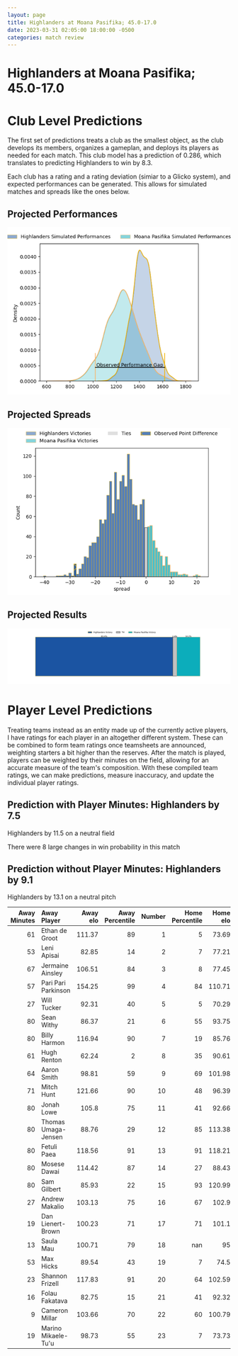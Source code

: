 ```yaml
---  
layout: page  
title: Highlanders at Moana Pasifika; 45.0-17.0  
date: 2023-03-31 02:05:00 18:00:00 -0500  
categories: match review  
---
```

# Highlanders at Moana Pasifika; 45.0-17.0

# Club Level Predictions


The first set of predictions treats a club as the smallest object, as the club develops its members, organizes a gameplan, and deploys its players as needed for each match. This club model has a prediction of 0.286, which translates to predicting Highlanders to win by 8.3.

Each club has a rating and a rating deviation (simiar to a Glicko system), and expected performances can be generated. This allows for simulated matches and spreads like the ones below.
## Projected Performances


![Projected Performances](plots/performances_2023-03-31-MoanaPasifika-Highlanders.png)
## Projected Spreads


![Projected Spreads](plots/spreads_2023-03-31-MoanaPasifika-Highlanders.png)
## Projected Results


![Projected Results](plots/resultbar_2023-03-31-MoanaPasifika-Highlanders.png)
# Player Level Predictions


Treating teams instead as an entity made up of the currently active players, I have ratings for each player in an altogether different system. These can be combined to form team ratings once teamsheets are announced, weighting starters a bit higher than the reserves. After the match is played, players can be weighted by their minutes on the field, allowing for an accurate measure of the team's composition. With these compiled team ratings, we can make predictions, measure inaccuracy, and update the individual player ratings.
## Prediction with Player Minutes: Highlanders by 7.5


Highlanders by 11.5 on a neutral field

There were 8 large changes in win probability in this match
## Prediction without Player Minutes: Highlanders by 9.1


Highlanders by 13.1 on a neutral pitch



|   Away Minutes | Away Player         |   Away elo |   Away Percentile |   Number |   Home Percentile |   Home elo | Home Player          |   Home Minutes |
|---------------:|:--------------------|-----------:|------------------:|---------:|------------------:|-----------:|:---------------------|---------------:|
|             61 | Ethan de Groot      |     111.37 |                89 |        1 |                 5 |      73.69 | Ezekiel Lindenmuth   |             50 |
|             53 | Leni Apisai         |      82.85 |                14 |        2 |                 7 |      77.21 | Samiuela Moli        |             44 |
|             67 | Jermaine Ainsley    |     106.51 |                84 |        3 |                 8 |      77.45 | Suetena Asomua       |             50 |
|             57 | Pari Pari Parkinson |     154.25 |                99 |        4 |                84 |     110.71 | Michael Curry        |             67 |
|             27 | Will Tucker         |      92.31 |                40 |        5 |                 5 |      70.29 | Samuel Slade         |             80 |
|             80 | Sean Withy          |      86.37 |                21 |        6 |                55 |      93.75 | Miracle Faiilagi     |             80 |
|             80 | Billy Harmon        |     116.94 |                90 |        7 |                19 |      85.76 | Alamanda Motuga      |             62 |
|             61 | Hugh Renton         |      62.24 |                 2 |        8 |                35 |      90.61 | Solomone Funaki      |             80 |
|             64 | Aaron Smith         |      98.81 |                59 |        9 |                69 |     101.98 | Ere Enari            |             64 |
|             71 | Mitch Hunt          |     121.66 |                90 |       10 |                48 |      96.39 | Lincoln McClutchie   |             69 |
|             80 | Jonah Lowe          |     105.8  |                75 |       11 |                41 |      92.66 | Neria Fomai          |             80 |
|             80 | Thomas Umaga-Jensen |      88.76 |                29 |       12 |                85 |     113.38 | Danny Toala          |             80 |
|             80 | Fetuli Paea         |     118.56 |                91 |       13 |                91 |     118.21 | Levi Aumua           |             62 |
|             80 | Mosese Dawai        |     114.42 |                87 |       14 |                27 |      88.43 | Timoci Tavatavanawai |             80 |
|             80 | Sam Gilbert         |      85.93 |                22 |       15 |                93 |     120.99 | William Havili       |             80 |
|             27 | Andrew Makalio      |     103.13 |                75 |       16 |                67 |     102.9  | Luteru Tolai         |             36 |
|             19 | Dan Lienert-Brown   |     100.23 |                71 |       17 |                71 |     101.1  | Abraham Pole         |             30 |
|             13 | Saula Mau           |     100.71 |                79 |       18 |               nan |      95    | Joe Apikotoa         |             30 |
|             53 | Max Hicks           |      89.54 |                43 |       19 |                 7 |      74.5  | Mike McKee           |             13 |
|             23 | Shannon Frizell     |     117.83 |                91 |       20 |                64 |     102.59 | Jonah Mau'u          |             18 |
|             16 | Folau Fakatava      |      82.75 |                15 |       21 |                41 |      92.32 | Manu Paea            |             16 |
|              9 | Cameron Millar      |     103.66 |                70 |       22 |                60 |     100.79 | D'Angelo Leuila      |             11 |
|             19 | Marino Mikaele-Tu'u |      98.73 |                55 |       23 |                 7 |      73.73 | Fine Inisi           |             18 |

